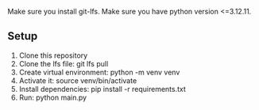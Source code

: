 Make sure you install git-lfs.
Make sure you have python version <=3.12.11.
## Setup
1. Clone this repository
2. Clone the lfs file: git lfs pull
3. Create virtual environment: python -m venv venv
4. Activate it: source venv/bin/activate
5. Install dependencies: pip install -r requirements.txt
6. Run: python main.py
